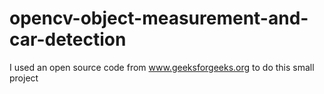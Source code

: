 # opencv-object-measurement-and-car-detection
I used an open source code from www.geeksforgeeks.org to do this small project 
